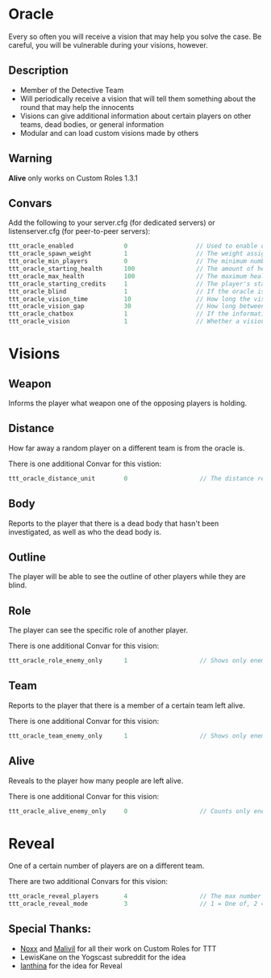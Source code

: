 # Oracle

Every so often you will receive a vision that may help you solve the case.
Be careful, you will be vulnerable during your visions, however.

## Description

- Member of the Detective Team
- Will periodically receive a vision that will tell them something about the round that may help the innocents
- Visions can give additional information about certain players on other teams, dead bodies, or general information
- Modular and can load custom visions made by others

## Warning

**Alive** only works on Custom Roles 1.3.1

## Convars

Add the following to your server.cfg (for dedicated servers) or listenserver.cfg (for peer-to-peer servers):

```cpp
ttt_oracle_enabled              0                   // Used to enable or disable the role
ttt_oracle_spawn_weight         1                   // The weight assigned for spawning the role
ttt_oracle_min_players          0                   // The minimum number of player required to spawn the role
ttt_oracle_starting_health      100                 // The amount of health the role starts each round with
ttt_oracle_max_health           100                 // The maximum health of the role
ttt_oracle_starting_credits     1                   // The player's starting credits
ttt_oracle_blind                1                   // If the oracle is blinded during the vision
ttt_oracle_vision_time          10                  // How long the vision will be on the screen
ttt_oracle_vision_gap           30                  // How long between visions
ttt_oracle_chatbox              1                   // If the information from the vision should be sent to the player in chat too
ttt_oracle_vision               1                   // Whether a vision is enabled or not. Replace "vision" with the name (all lowercase) of each vision you want to enable
```

# Visions

## Weapon

Informs the player what weapon one of the opposing players is holding.

## Distance

How far away a random player on a different team is from the oracle is.

There is one additional Convar for this vistion:

```cpp
ttt_oracle_distance_unit        0                    // The distance reported in ft (0) or m (1)
```

## Body

Reports to the player that there is a dead body that hasn't been investigated, as well as who the dead body is.

## Outline

The player will be able to see the outline of other players while they are blind.

## Role

The player can see the specific role of another player.

There is one additional Convar for this vision:

```cpp
ttt_oracle_role_enemy_only      1                    // Shows only enemy roles to the player
```

## Team

Reports to the player that there is a member of a certain team left alive.

There is one additional Convar for this vision:

```cpp
ttt_oracle_team_enemy_only      1                    // Shows only enemy teams to the player
```

## Alive

Reveals to the player how many people are left alive.

There is one additional Convar for this vision:

```cpp
ttt_oracle_alive_enemy_only     0                    // Counts only enemy players
```

# Reveal

One of a certain number of players are on a different team. 

There are two additional Convars for this vision:

```cpp
ttt_oracle_reveal_players       4                    // The max number of players selected that could be bad.
ttt_oracle_reveal_mode          3                    // 1 = One of, 2 = At least one of, 3 = Either
```

## Special Thanks:
- [Noxx](https://steamcommunity.com/id/noxxflame) and [Malivil](https://steamcommunity.com/id/malivil) for all their work on Custom Roles for TTT
- LewisKane on the Yogscast subreddit for the idea
- [Ianthina](https://steamcommunity.com/id/2ahlamfatin) for the idea for Reveal